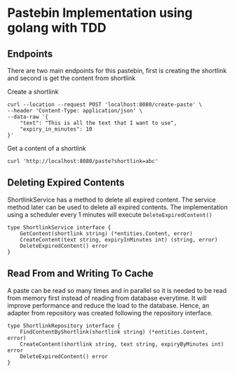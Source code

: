 # Pastebin Implementation using golang with TDD


##  Endpoints
There are two main endpoints for this pastebin, first is creating the shortlink
and second is get the content from shortlink

Create a shortlink
```
curl --location --request POST 'localhost:8080/create-paste' \
--header 'Content-Type: application/json' \
--data-raw '{
    "text": "This is all the text that I want to use",
    "expiry_in_minutes": 10
}'
```

Get a content of a shortlink
```
curl 'http://localhost:8080/paste?shortlink=abc'
```

## Deleting Expired Contents

ShortlinkService has a method to delete all expired content. The service method
later can be used to delete all expired contents. The implementation using a 
scheduler every 1 minutes will execute ```DeleteExpiredContent()```
```
type ShortlinkService interface {
	GetContent(shortlink string) (*entities.Content, error)
	CreateContent(text string, expiryInMinutes int) (string, error)
	DeleteExpiredContent() error
}
```


## Read From and Writing To Cache

A paste can be read so many times and in parallel so it is needed to be read from
memory first instead of reading from database everytime. It will improve 
performance and reduce the load to the database. Hence, an adapter from repository
was created following the repository interface.

```
type ShortlinkRepository interface {
	FindContentByShortlink(shortlink string) (*entities.Content, error)
	CreateContent(shortlink string, text string, expiryByMinutes int) error
	DeleteExpiredContent() error
}
```
